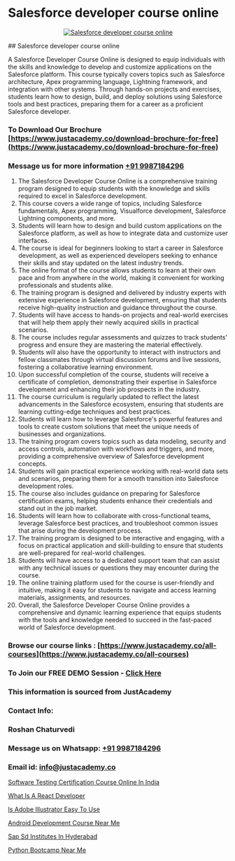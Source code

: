 # Salesforce developer course online

<p align="center">
  <a href="https://justacademy.co/course-detail/salesforce-training">
    <img src="https://justacademy.co/storage2/course_image/1709973792_course_image.webp" alt="Salesforce developer course online">
  </a>
</p>
## Salesforce developer course online

A Salesforce Developer Course Online is designed to equip individuals with the skills and knowledge to develop and customize applications on the Salesforce platform. This course typically covers topics such as Salesforce architecture, Apex programming language, Lightning framework, and integration with other systems. Through hands-on projects and exercises, students learn how to design, build, and deploy solutions using Salesforce tools and best practices, preparing them for a career as a proficient Salesforce developer.
### To Download Our Brochure [https://www.justacademy.co/download-brochure-for-free](https://www.justacademy.co/download-brochure-for-free)
### Message us for more information [+91 9987184296](https://api.whatsapp.com/send?phone=919987184296)
1) The Salesforce Developer Course Online is a comprehensive training program designed to equip students with the knowledge and skills required to excel in Salesforce development.
2) This course covers a wide range of topics, including Salesforce fundamentals, Apex programming, Visualforce development, Salesforce Lightning components, and more.
3) Students will learn how to design and build custom applications on the Salesforce platform, as well as how to integrate data and customize user interfaces.
4) The course is ideal for beginners looking to start a career in Salesforce development, as well as experienced developers seeking to enhance their skills and stay updated on the latest industry trends.
5) The online format of the course allows students to learn at their own pace and from anywhere in the world, making it convenient for working professionals and students alike.
6) The training program is designed and delivered by industry experts with extensive experience in Salesforce development, ensuring that students receive high-quality instruction and guidance throughout the course.
7) Students will have access to hands-on projects and real-world exercises that will help them apply their newly acquired skills in practical scenarios.
8) The course includes regular assessments and quizzes to track students' progress and ensure they are mastering the material effectively.
9) Students will also have the opportunity to interact with instructors and fellow classmates through virtual discussion forums and live sessions, fostering a collaborative learning environment.
10) Upon successful completion of the course, students will receive a certificate of completion, demonstrating their expertise in Salesforce development and enhancing their job prospects in the industry.
11) The course curriculum is regularly updated to reflect the latest advancements in the Salesforce ecosystem, ensuring that students are learning cutting-edge techniques and best practices.
12) Students will learn how to leverage Salesforce's powerful features and tools to create custom solutions that meet the unique needs of businesses and organizations.
13) The training program covers topics such as data modeling, security and access controls, automation with workflows and triggers, and more, providing a comprehensive overview of Salesforce development concepts.
14) Students will gain practical experience working with real-world data sets and scenarios, preparing them for a smooth transition into Salesforce development roles.
15) The course also includes guidance on preparing for Salesforce certification exams, helping students enhance their credentials and stand out in the job market.
16) Students will learn how to collaborate with cross-functional teams, leverage Salesforce best practices, and troubleshoot common issues that arise during the development process.
17) The training program is designed to be interactive and engaging, with a focus on practical application and skill-building to ensure that students are well-prepared for real-world challenges.
18) Students will have access to a dedicated support team that can assist with any technical issues or questions they may encounter during the course.
19) The online training platform used for the course is user-friendly and intuitive, making it easy for students to navigate and access learning materials, assignments, and resources.
20) Overall, the Salesforce Developer Course Online provides a comprehensive and dynamic learning experience that equips students with the tools and knowledge needed to succeed in the fast-paced world of Salesforce development.

### Browse our course links : [https://www.justacademy.co/all-courses](https://www.justacademy.co/all-courses) 
### To Join our FREE DEMO Session - [Click Here](https://www.justacademy.co/register-for-course-demo)


### This information is sourced from JustAcademy
### Contact Info:
### Roshan Chaturvedi
### Message us on Whatsapp: [+91 9987184296](https://api.whatsapp.com/send?phone=919987184296)
### Email id: [info@justacademy.co](mailto:info@justacademy.co)
                
[Software Testing Certification Course Online In India](https://www.linkedin.com/pulse/software-testing-certification-course-pjd6c?trackingId=2%2Bpv33RXKGqmqqInm30u%2FA%3D%3D&lipi=urn%3Ali%3Apage%3Ad_flagship3_company_admin%3BO6zCmHqaTSmsGbbNTRP%2FeA%3D%3D)

[What Is A React Developer](https://www.linkedin.com/pulse/what-react-developer-justacademy-chicago-vs8qf?trackingId=uyxOcPNG1tDi8E%2BOumImBg%3D%3D&lipi=urn%3Ali%3Apage%3Ad_flagship3_company_admin%3BXfdKLa%2BZRG%2B541nAJnPQxg%3D%3D)

[Is Adobe Illustrator Easy To Use](https://medium.com/@shivamja27/is-adobe-illustrator-easy-to-use-6a5488ba4d53)

[Android Development Course Near Me](https://medium.com/@namusn/android-development-course-near-me-e9c0134acbcb)

[Sap Sd Institutes In Hyderabad](https://justacademyin.github.io/justacademy/sap-sd-institutes-in-hyderabad)

[Python Bootcamp Near Me](https://justacademyin.github.io/justacademy/python-bootcamp-near-me)

